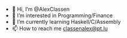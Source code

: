 - 👋 Hi, I’m @AlexClassen
- 👀 I’m interested in Programming/Finance
- 🌱 I’m currently learning Haskell/C/Assembly
- 📫 How to reach me classenalex@pt.lu
